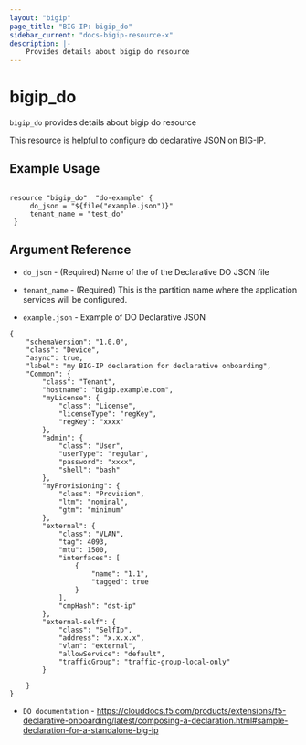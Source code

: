 ```yaml
---
layout: "bigip"
page_title: "BIG-IP: bigip_do"
sidebar_current: "docs-bigip-resource-x"
description: |-
    Provides details about bigip do resource
---
```


# bigip_do

`bigip_do` provides details about bigip do resource

This resource is helpful to configure do declarative JSON on BIG-IP.
## Example Usage


```hcl

resource "bigip_do"  "do-example" {
     do_json = "${file("example.json")}"
     tenant_name = "test_do"
 }

```

## Argument Reference


* `do_json` - (Required) Name of the of the Declarative DO JSON file

* `tenant_name` - (Required) This is the partition name where the application services will be configured.

* `example.json` - Example of DO Declarative JSON

```hcl
{
    "schemaVersion": "1.0.0",
    "class": "Device",
    "async": true,  
    "label": "my BIG-IP declaration for declarative onboarding",
    "Common": {
        "class": "Tenant",
        "hostname": "bigip.example.com",
        "myLicense": {
            "class": "License",
            "licenseType": "regKey",
            "regKey": "xxxx"
        }, 
        "admin": {
            "class": "User",
            "userType": "regular",
            "password": "xxxx",
            "shell": "bash"
        },
        "myProvisioning": {
            "class": "Provision",
            "ltm": "nominal",
            "gtm": "minimum"
        },
        "external": {
            "class": "VLAN",
            "tag": 4093,
            "mtu": 1500,
            "interfaces": [
                {
                    "name": "1.1",
                    "tagged": true
                }
            ],
            "cmpHash": "dst-ip"
        },
        "external-self": {
            "class": "SelfIp",
            "address": "x.x.x.x",
            "vlan": "external",
            "allowService": "default",
            "trafficGroup": "traffic-group-local-only"
        }
    
    }
}
```
* `DO documentation` - https://clouddocs.f5.com/products/extensions/f5-declarative-onboarding/latest/composing-a-declaration.html#sample-declaration-for-a-standalone-big-ip
